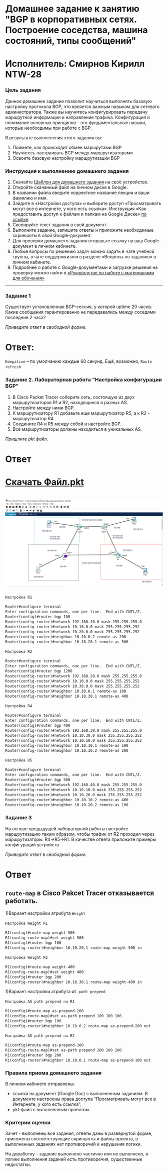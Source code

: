# Домашнее задание к занятию "BGP в корпоративных сетях. Построение соседства, машина состояний, типы сообщений"
# Исполнитель: Смирнов Кирилл NTW-28
### Цель задания
Данное домашнее задание позволит научиться выполнять базовую настройку протокола BGP, что является важным навыком для сетевого администратора. 
Также вы научитесь конфигурировать передачу маршрутной информации и направление трафика. Конфигурация и понимание основных принципов - это фундаментальные навыки, которые необходимы при работе с BGP. 

В результате выполенения этого задания вы:
1. Поймете, как происходит обмен маршрутами BGP
2. Научитесь настраивать BGP между маршрутизаторами
3. Освоите базовую настройку маршрутизации BGP

### Инструкция к выполнению домашнего задания

1. Скачайте [Шаблон для домашнего задания](https://u.netology.ru/backend/uploads/lms/content_assets/file/281/%D0%A1%D0%94%D0%95%D0%9B%D0%90%D0%99%D0%A2%D0%95_%D0%9A%D0%9E%D0%9F%D0%98%D0%AE_-_%D0%A8%D0%B0%D0%B1%D0%BB%D0%BE%D0%BD_%D0%B4%D0%BB%D1%8F_%D0%B4%D0%BE%D0%BC%D0%B0%D1%88%D0%BD%D0%B5%D0%B3%D0%BE_%D0%B7%D0%B0%D0%B4%D0%B0%D0%BD%D0%B8%D1%8F_1.1._%D0%9D%D0%B0%D0%B7%D0%B2%D0%B0%D0%BD%D0%B8%D0%B5_%D0%BB%D0%B5%D0%BA%D1%86%D0%B8%D0%B8_-_%D0%A4%D0%B0%D0%BC%D0%B8%D0%BB%D0%B8%D1%8F_%D0%98%D0%BC%D1%8F.docx) на своё устройство.
2. Откройте скачанный файл на личном диске в Google.
3. В названии файла введите корректное название лекции и ваши фамилию и имя.
4. Зайдите в «Настройки доступа» и выберите доступ «Просматривать могут все в интернете, у кого есть ссылка». Инструкция «Как предоставить доступ к файлам и папкам на Google Диске» [по ссылке](https://support.google.com/docs/answer/2494822?hl=ru&co=GENIE.Platform%3DDesktop).
5. Скопируйте текст задания в свой документ.
6. Выполните задание, запишите ответы и приложите необходимые скриншоты в свой Google-документ.
7. Для проверки домашнего задания отправьте ссылку на ваш Google-документ в личном кабинете.
8. Любые вопросы по решению задач можно задать в чате учебной группы, в чате поддержки или в разделе «Вопросы по заданию» в личном кабинете.
9. Подробнее о работе с Google-документами и загрузке решения на проверку можно найти в [«Руководстве по работе с материалами для обучения»](https://l.netology.ru/instruktsiya-po-materialami-dlya-obucheniya)

------

### Задание 1

Существует установленная BGP-сессия, у которой uptime 20 часов. Какие сообщения гарантированно не передавались между соседями последние 2 часа? 

*Приведите ответ в свободной форме.*

# Ответ: 
`Keepalive` – по умолчанию каждые 60 секунд.
 Ещё, возможно, `Route refresh`


### Задание 2. Лабораторная работа "Настройка конфигурации BGP"

1. В Cisco Packet Tracer соберите сеть, состоящую из двух маршрутизаторов R1 и R2, находящиеся в разных AS.
2. Настройте между ними BGP.
3. К маршрутизатору R1 добавьте еще маршрутизатор R5, а к R2 - маршрутизатор R4.
4. Соедините R4 и R5 между собой и настройте BGP. 
5. Все маршрутизаторы должны находиться в уникальных AS. 

*Пришлите pkt файл.*

# Ответ

# [Скачать Файл.pkt](https://github.com/LokyRUS/homework-NTW-28/blob/nevidimka/dz.pkt)
# ![iamges1](https://github.com/LokyRUS/homework-NTW-28/blob/nevidimka/images/1.PNG)

`Настройка R1`
```
Router#configure terminal 
Enter configuration commands, one per line.  End with CNTL/Z.
Router(config)#router bgp 100
Router(config-router)#network 192.168.10.0 mask 255.255.255.0
Router(config-router)#network 10.10.0.0 mask 255.255.255.252
Router(config-router)#network 10.20.0.0 mask 255.255.255.252
Router(config-router)#neighbor 10.10.0.2 remote-as 200
Router(config-router)#neighbor 10.10.20.1 remote-as 500
```
`Настройка R2`
```
Router#configure terminal 
Enter configuration commands, one per line.  End with CNTL/Z.
Router(config)#router bgp 1200
Router(config-router)#network 192.168.20.0 mask 255.255.255.0
Router(config-router)#network 10.10.0.0 mask 255.255.255.252
Router(config-router)#network 10.30.0.0 mask 255.255.255.252
Router(config-router)#neighbor 10.10.0.1 remote-as 100
Router(config-router)#neighbor 10.10.30.1 remote-as 400
```
`Настройка R4`
```
Router#configure terminal 
Enter configuration commands, one per line.  End with CNTL/Z.
Router(config)#router bgp 400
Router(config-router)#network 192.168.30.0 mask 255.255.255.0
Router(config-router)#network 10.10.30.0 mask 255.255.255.252
Router(config-router)#network 10.10.10.0 mask 255.255.255.252
Router(config-router)#neighbor 10.10.10.1 remote-as 500
Router(config-router)#neighbor 10.10.30.2 remote-as 200
```
`Настройка R5`
```
Router#configure terminal 
Enter configuration commands, one per line.  End with CNTL/Z.
Router(config)#router bgp 500
Router(config-router)#network 192.168.40.0 mask 255.255.255.0
Router(config-router)#network 10.10.10.0 mask 255.255.255.252
Router(config-router)#network 10.10.20.0 mask 255.255.255.252
Router(config-router)#neighbor 10.10.10.2 remote-as 400
Router(config-router)#neighbor 10.10.20.2 remote-as 100
```
### Задание 3
На основе предыдущей лабораторной работы настройте маршрутизацию таким образом, чтобы трафик от R2 проходил через маршрутизаторы: R4->R5->R1.
В качестве ответа приложите примеры конфигураций устройств.

*Приведите ответ в свободной форме.*

# Ответ 

## `route-map` в Cisco Pakcet Tracer отказывается работать.  

1)Вариант настройки атрибута `Weight`

`Настройка Weight R1` 

```
R1(config)#route-map weight-500
R1(config-route-map)#set weight 500
R1(config)#router bgp 100
R1(config-router)#neighbor 10.10.20.1 route-map weight-500 in

```
`Настройка Weight R2` 

```
R1(config)#route-map weight-400
R1(config-route-map)#set weight 400
R1(config)#router bgp 200
R1(config-router)#neighbor 10.10.30.1 route-map weight-400 in

```
1)Вариант настройки атрибута `AS path prepend`

`Настройка AS path prepend на R1` 

```
R1(config)#route-map as-prepend-200
R1(config-route-map)#set as-path prepend 100 100 100
R1(config)#router bgp 100
R1(config-router)#neighbor 10.10.0.2 route-map as-prepend-200 out
```

`Настройка AS path prepend на R2` 

```
R1(config)#route-map as-prepend-100
R1(config-route-map)#set as-path prepend 200 200 200
R1(config)#router bgp 200
R1(config-router)#neighbor 10.10.0.1 route-map as-prepend-100 out
```

### Правила приема домашнего задания

В личном кабинете отправлены:

- ссылка на документ (Google Doc) с выполненным заданием. В документе настроены права доступа “Просматривать могут все в Интернете, у кого есть ссылка”;
- pkt-файл с выполненным проектом.

### Критерии оценки

Зачет - выполнены все задания, ответы даны в развернутой форме, приложены соответствующие скриншоты и файлы проекта, в выполненных заданиях нет противоречий и нарушения логики.

На доработку - задание выполнено частично или не выполнено, в логике выполнения заданий есть противоречия, существенные недостатки.
